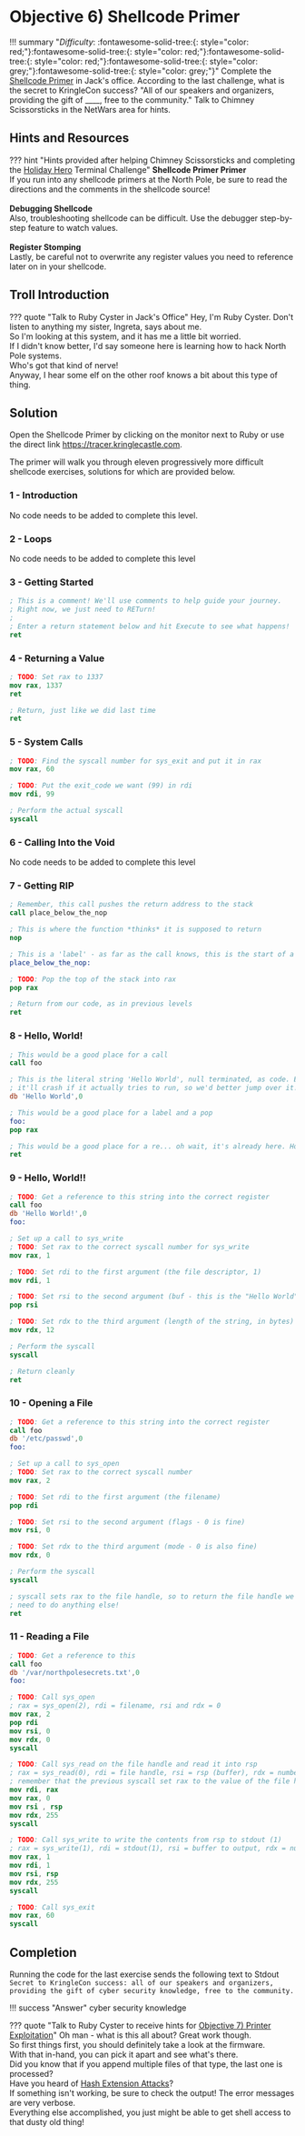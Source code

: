# Objective 6) Shellcode Primer

!!! summary "*Difficulty*: :fontawesome-solid-tree:{: style="color: red;"}:fontawesome-solid-tree:{: style="color: red;"}:fontawesome-solid-tree:{: style="color: red;"}:fontawesome-solid-tree:{: style="color: grey;"}:fontawesome-solid-tree:{: style="color: grey;"}"
    Complete the <a href="https://tracer.kringlecastle.com/">Shellcode Primer</a> in Jack's office. According to the last challenge, what is the secret to KringleCon success? "All of our speakers and organizers, providing the gift of ____, free to the community." Talk to Chimney Scissorsticks in the NetWars area for hints.


## Hints and Resources

??? hint "Hints provided after helping Chimney Scissorsticks and completing the <a href="../../challenges/T6_Holiday_Hero">Holiday Hero</a> Terminal Challenge"
    **Shellcode Primer Primer**<br>
    If you run into any shellcode primers at the North Pole, be sure to read the directions and the comments in the shellcode source!<br>
    <br>
    **Debugging Shellcode**<br>
    Also, troubleshooting shellcode can be difficult. Use the debugger step-by-step feature to watch values.<br>
    <br>
    **Register Stomping**<br>
    Lastly, be careful not to overwrite any register values you need to reference later on in your shellcode.<br>


## Troll Introduction

??? quote "Talk to Ruby Cyster in Jack's Office"
    Hey, I'm Ruby Cyster. Don't listen to anything my sister, Ingreta, says about me.<br>
    So I'm looking at this system, and it has me a little bit worried.<br>
    If I didn't know better, I'd say someone here is learning how to hack North Pole systems.<br>
    Who's got that kind of nerve!<br>
    Anyway, I hear some elf on the other roof knows a bit about this type of thing.

## Solution

Open the Shellcode Primer by clicking on the monitor next to Ruby or use the direct link <a href="https://tracer.kringlecastle.com">https://tracer.kringlecastle.com</a>.

The primer will walk you through eleven progressively more difficult shellcode exercises, solutions for which are provided below.

### 1 - Introduction

No code needs to be added to complete this level.

### 2 - Loops

No code needs to be added to complete this level


### 3 - Getting Started

``` nasm
; This is a comment! We'll use comments to help guide your journey.
; Right now, we just need to RETurn!
;
; Enter a return statement below and hit Execute to see what happens!
ret
```

### 4 - Returning a Value

``` nasm
; TODO: Set rax to 1337
mov rax, 1337
ret

; Return, just like we did last time
ret
```

### 5 - System Calls

```nasm
; TODO: Find the syscall number for sys_exit and put it in rax
mov rax, 60

; TODO: Put the exit_code we want (99) in rdi
mov rdi, 99

; Perform the actual syscall
syscall
```

### 6 - Calling Into the Void

No code needs to be added to complete this level


### 7 - Getting RIP

``` nasm
; Remember, this call pushes the return address to the stack
call place_below_the_nop

; This is where the function *thinks* it is supposed to return
nop

; This is a 'label' - as far as the call knows, this is the start of a function
place_below_the_nop:

; TODO: Pop the top of the stack into rax
pop rax

; Return from our code, as in previous levels
ret
```

### 8 - Hello, World!

``` nasm
; This would be a good place for a call
call foo

; This is the literal string 'Hello World', null terminated, as code. Except
; it'll crash if it actually tries to run, so we'd better jump over it!
db 'Hello World',0

; This would be a good place for a label and a pop
foo:
pop rax

; This would be a good place for a re... oh wait, it's already here. Hooray!
ret
```

### 9 - Hello, World!!

``` nasm
; TODO: Get a reference to this string into the correct register
call foo
db 'Hello World!',0
foo:

; Set up a call to sys_write
; TODO: Set rax to the correct syscall number for sys_write
mov rax, 1

; TODO: Set rdi to the first argument (the file descriptor, 1)
mov rdi, 1

; TODO: Set rsi to the second argument (buf - this is the "Hello World" string)
pop rsi

; TODO: Set rdx to the third argument (length of the string, in bytes)
mov rdx, 12

; Perform the syscall
syscall

; Return cleanly
ret
```

### 10 - Opening a File

``` nasm
; TODO: Get a reference to this string into the correct register
call foo
db '/etc/passwd',0
foo:

; Set up a call to sys_open
; TODO: Set rax to the correct syscall number
mov rax, 2

; TODO: Set rdi to the first argument (the filename)
pop rdi

; TODO: Set rsi to the second argument (flags - 0 is fine)
mov rsi, 0

; TODO: Set rdx to the third argument (mode - 0 is also fine)
mov rdx, 0

; Perform the syscall
syscall

; syscall sets rax to the file handle, so to return the file handle we don't
; need to do anything else!
ret
```

### 11 - Reading a File

``` nasm
; TODO: Get a reference to this
call foo
db '/var/northpolesecrets.txt',0
foo:

; TODO: Call sys_open
; rax = sys_open(2), rdi = filename, rsi and rdx = 0
mov rax, 2
pop rdi
mov rsi, 0
mov rdx, 0
syscall

; TODO: Call sys_read on the file handle and read it into rsp
; rax = sys_read(0), rdi = file handle, rsi = rsp (buffer), rdx = number of chars to read
; remember that the previous syscall set rax to the value of the file handle
mov rdi, rax
mov rax, 0
mov rsi , rsp
mov rdx, 255
syscall

; TODO: Call sys_write to write the contents from rsp to stdout (1)
; rax = sys_write(1), rdi = stdout(1), rsi = buffer to output, rdx = number of chars
mov rax, 1
mov rdi, 1
mov rsi, rsp
mov rdx, 255
syscall

; TODO: Call sys_exit
mov rax, 60
syscall
```




## Completion


Running the code for the last exercise sends the following text to Stdout<br>
`Secret to KringleCon success: all of our speakers and organizers, providing the gift of cyber security knowledge, free to the community.`

!!! success "Answer"
    cyber security knowledge

??? quote "Talk to Ruby Cyster to receive hints for <a href="../O7_Printer_Exploitation">Objective 7) Printer Exploitation</a>"
    Oh man - what is this all about? Great work though.<br>
    So first things first, you should definitely take a look at the firmware.<br>
    With that in-hand, you can pick it apart and see what's there.<br>
    Did you know that if you append multiple files of that type, the last one is processed?<br>
    Have you heard of <a href="https://blog.skullsecurity.org/2012/everything-you-need-to-know-about-hash-length-extension-attacks">Hash Extension Attacks</a>?<br>
    If something isn't working, be sure to check the output! The error messages are very verbose.<br>
    Everything else accomplished, you just might be able to get shell access to that dusty old thing!
